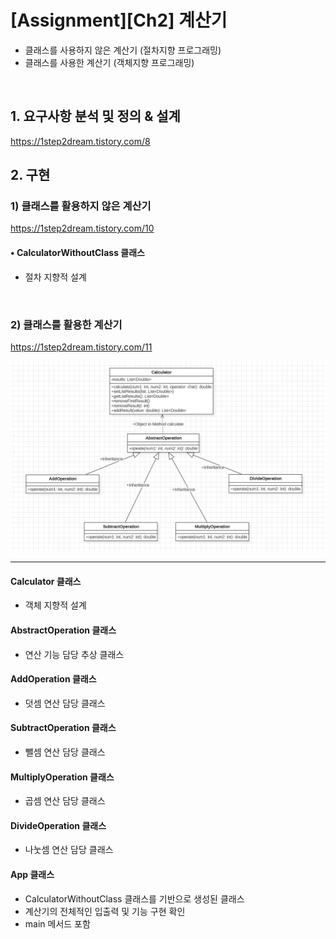 # [Assignment][Ch2] 계산기
- 클래스를 사용하지 않은 계산기 (절차지향 프로그래밍)
- 클래스를 사용한 계산기 (객체지향 프로그래밍)

<br>

## 1. 요구사항 분석 및 정의 & 설계
<https://1step2dream.tistory.com/8>

## 2. 구현
### 1) 클래스를 활용하지 않은 계산기
<https://1step2dream.tistory.com/10>
#### • CalculatorWithoutClass 클래스
- 절차 지향적 설계

<br>

### 2) 클래스를 활용한 계산기
<https://1step2dream.tistory.com/11>

![클래스 다이어그램](https://github.com/Eun-0/assignment-ch2/blob/myBranch/CalculatorClassDiagram2.png)

---

#### Calculator 클래스
- 객체 지향적 설계

#### AbstractOperation 클래스
- 연산 기능 담당 추상 클래스

#### AddOperation 클래스
- 덧셈 연산 담당 클래스

#### SubtractOperation 클래스
- 뺄셈 연산 담당 클래스

#### MultiplyOperation 클래스
- 곱셈 연산 담당 클래스

#### DivideOperation 클래스
- 나눗셈 연산 담당 클래스

#### App 클래스
- CalculatorWithoutClass 클래스를 기반으로 생성된 클래스
- 계산기의 전체적인 입출력 및 기능 구현 확인
- main 메서드 포함